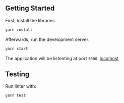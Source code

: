 ## Getting Started

First, install the libraries

```bash
yarn install
```

Afterwards, run the development server:

```bash
yarn start
```

The application will be listenting at port `3000`. [localhost](http://localhost:3000/)

## Testing

Run linter with:

```bash
yarn test
```